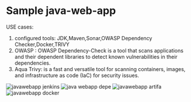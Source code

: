 # Sample java-web-app 
USE cases:

1) configured tools: JDK,Maven,Sonar,OWASP Dependency Checker,Docker,TRIVY
2) OWASP : OWASP Dependency-Check is a tool that scans applications and their dependent libraries to detect known vulnerabilities in their dependencies. 
3) Aqua Trivy:  is a fast and versatile tool for scanning containers, images, and infrastructure as code (IaC) for security issues.

![javawebapp jenkins](https://github.com/kparunsagar/Devsecops-java-web-app/assets/110370525/e26aa9e9-0fc5-467d-9517-2988671a3ff4)
![java webapp depe](https://github.com/kparunsagar/Devsecops-java-web-app/assets/110370525/5357a2de-b49a-412d-b50f-4483c58eade3)
![javawebapp artifa](https://github.com/kparunsagar/Devsecops-java-web-app/assets/110370525/35d71884-45b6-45eb-bd2a-b5ed2c13fd64)
![javawebapp docker](https://github.com/kparunsagar/Devsecops-java-web-app/assets/110370525/0529fc47-b0d8-420f-8b21-479afe823130)
